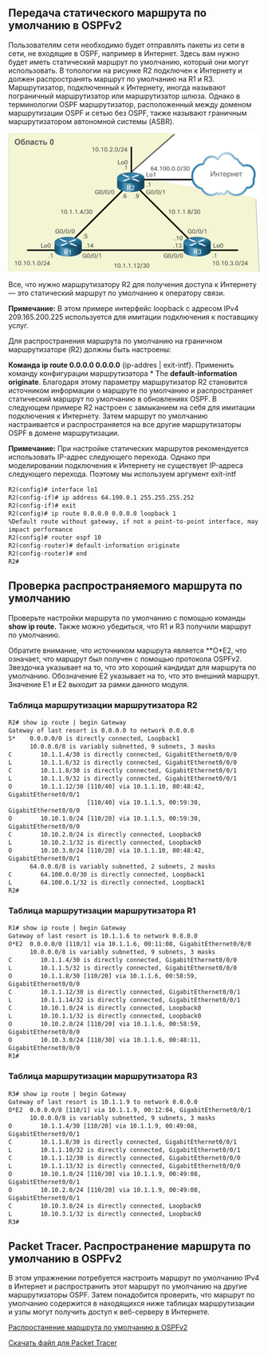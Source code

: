 

<!-- 2.5.1 -->
## Передача статического маршрута по умолчанию в OSPFv2
Пользователям сети необходимо будет отправлять пакеты из сети в сети, не входящие в OSPF, например в Интернет. Здесь вам нужно будет иметь статический маршрут по умолчанию, который они могут использовать. В топологии на рисунке R2 подключен к Интернету и должен распространять маршрут по умолчанию на R1 и R3. Маршрутизатор, подключенный к Интернету, иногда называют пограничный маршрутизатор или маршрутизатор шлюза. Однако в терминологии OSPF маршрутизатор, расположенный между доменом маршрутизации OSPF и сетью без OSPF, также называют граничным маршрутизатором автономной системы (ASBR).

![](./assets/2.5.1.PNG)

Все, что нужно маршрутизатору R2 для получения доступа к Интернету — это статический маршрут по умолчанию к оператору связи.

**Примечание:** В этом примере интерфейс loopback с адресом IPv4 209.165.200.225 используется для имитации подключения к поставщику услуг.

Для распространения маршрута по умолчанию на граничном маршрутизаторе (R2) должны быть настроены:

**Команда ip route 0.0.0.0 0.0.0.0** {ip-addres | exit-intf}. Применить команду конфигурации маршрутизатора * The **default-information originate**. Благодаря этому параметру маршрутизатор R2 становится источником информации о маршруте по умолчанию и распространяет статический маршрут по умолчанию в обновлениях OSPF.
В следующем примере R2 настроен с замыканием на себя для имитации подключения к Интернету. Затем маршрут по умолчанию настраивается и распространяется на все другие маршрутизаторы OSPF в домене маршрутизации.

**Примечание:** При настройке статических маршрутов рекомендуется использовать IP-адрес следующего перехода. Однако при моделировании подключения к Интернету не существует IP-адреса следующего перехода. Поэтому мы используем аргумент exit-intf
```
R2(config)# interface lo1
R2(config-if)# ip address 64.100.0.1 255.255.255.252 
R2(config-if)# exit
R2(config)# ip route 0.0.0.0 0.0.0.0 loopback 1
%Default route without gateway, if not a point-to-point interface, may impact performance
R2(config)# router ospf 10
R2(config-router)# default-information originate
R2(config-router)# end
R2#
```

<!-- 2.5.2 -->
## Проверка распространяемого маршрута по умолчанию
Проверьте настройки маршрута по умолчанию с помощью команды **show ip route.** Также можно убедиться, что R1 и R3 получили маршрут по умолчанию.

Обратите внимание, что источником маршрута является **O*E2, что означает, что маршрут был получен с помощью протокола OSPFv2. Звездочка указывает на то, что это хороший кандидат для маршрута по умолчанию. Обозначение E2 указывает на то, что это внешний маршрут. Значение E1 и E2 выходит за рамки данного модуля.

### Таблица маршрутизации маршрутизатора R2
```
R2# show ip route | begin Gateway
Gateway of last resort is 0.0.0.0 to network 0.0.0.0
S*    0.0.0.0/0 is directly connected, Loopback1
      10.0.0.0/8 is variably subnetted, 9 subnets, 3 masks
C        10.1.1.4/30 is directly connected, GigabitEthernet0/0/0
L        10.1.1.6/32 is directly connected, GigabitEthernet0/0/0
C        10.1.1.8/30 is directly connected, GigabitEthernet0/0/1
L        10.1.1.9/32 is directly connected, GigabitEthernet0/0/1
O        10.1.1.12/30 [110/40] via 10.1.1.10, 00:48:42, GigabitEthernet0/0/1
                      [110/40] via 10.1.1.5, 00:59:30, GigabitEthernet0/0/0
O        10.10.1.0/24 [110/20] via 10.1.1.5, 00:59:30, GigabitEthernet0/0/0
C        10.10.2.0/24 is directly connected, Loopback0
L        10.10.2.1/32 is directly connected, Loopback0
O        10.10.3.0/24 [110/20] via 10.1.1.10, 00:48:42, GigabitEthernet0/0/1
      64.0.0.0/8 is variably subnetted, 2 subnets, 2 masks
C        64.100.0.0/30 is directly connected, Loopback1
L        64.100.0.1/32 is directly connected, Loopback1
R2#
```
### Таблица маршрутизации маршрутизатора R1
```
R1# show ip route | begin Gateway
Gateway of last resort is 10.1.1.6 to network 0.0.0.0
O*E2  0.0.0.0/0 [110/1] via 10.1.1.6, 00:11:08, GigabitEthernet0/0/0
      10.0.0.0/8 is variably subnetted, 9 subnets, 3 masks
C        10.1.1.4/30 is directly connected, GigabitEthernet0/0/0
L        10.1.1.5/32 is directly connected, GigabitEthernet0/0/0
O        10.1.1.8/30 [110/20] via 10.1.1.6, 00:58:59, GigabitEthernet0/0/0
C        10.1.1.12/30 is directly connected, GigabitEthernet0/0/1
L        10.1.1.14/32 is directly connected, GigabitEthernet0/0/1
C        10.10.1.0/24 is directly connected, Loopback0
L        10.10.1.1/32 is directly connected, Loopback0
O        10.10.2.0/24 [110/20] via 10.1.1.6, 00:58:59, GigabitEthernet0/0/0
O        10.10.3.0/24 [110/30] via 10.1.1.6, 00:48:11, GigabitEthernet0/0/0
R1#
```
### Таблица маршрутизации маршрутизатора R3
```
R3# show ip route | begin Gateway
Gateway of last resort is 10.1.1.9 to network 0.0.0.0
O*E2  0.0.0.0/0 [110/1] via 10.1.1.9, 00:12:04, GigabitEthernet0/0/1
      10.0.0.0/8 is variably subnetted, 9 subnets, 3 masks
O        10.1.1.4/30 [110/20] via 10.1.1.9, 00:49:08, GigabitEthernet0/0/1
C        10.1.1.8/30 is directly connected, GigabitEthernet0/0/1
L        10.1.1.10/32 is directly connected, GigabitEthernet0/0/1
C        10.1.1.12/30 is directly connected, GigabitEthernet0/0/0
L        10.1.1.13/32 is directly connected, GigabitEthernet0/0/0
O        10.10.1.0/24 [110/30] via 10.1.1.9, 00:49:08, GigabitEthernet0/0/1
O        10.10.2.0/24 [110/20] via 10.1.1.9, 00:49:08, GigabitEthernet0/0/1
C        10.10.3.0/24 is directly connected, Loopback0
L        10.10.3.1/32 is directly connected, Loopback0
R3#
```
<!-- 2.5.3 -->
## Packet Tracer. Распространение маршрута по умолчанию в OSPFv2
В этом упражнении потребуется настроить маршрут по умолчанию IPv4 в Интернет и распространить этот маршрут по умолчанию на другие маршрутизаторы OSPF. Затем понадобится проверить, что маршрут по умолчанию содержится в находящихся ниже таблицах маршрутизации и узлы могут получить доступ к веб-серверу в Интернете.


[Распростанение маршрута по умолчанию в OSPFv2](./assets/2.5.3-packet-tracer---propagate-a-default-route-in-ospfv2_ru-RU.pdf)

[Скачать файл для Packet Tracer](./assets/2.5.3-packet-tracer---propagate-a-default-route-in-ospfv2_ru-RU.pka)